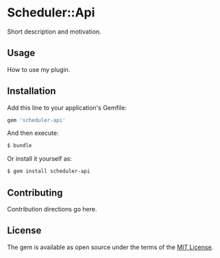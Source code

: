# Scheduler::Api
Short description and motivation.

## Usage
How to use my plugin.

## Installation
Add this line to your application's Gemfile:

```ruby
gem 'scheduler-api'
```

And then execute:
```bash
$ bundle
```

Or install it yourself as:
```bash
$ gem install scheduler-api
```

## Contributing
Contribution directions go here.

## License
The gem is available as open source under the terms of the [MIT License](http://opensource.org/licenses/MIT).
